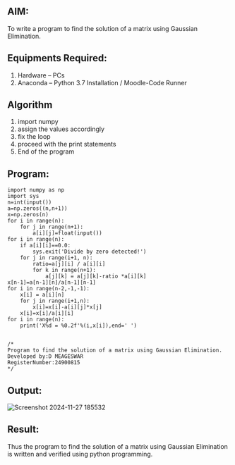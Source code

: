 

## AIM:
To write a program to find the solution of a matrix using Gaussian Elimination.

## Equipments Required:
1. Hardware – PCs
2. Anaconda – Python 3.7 Installation / Moodle-Code Runner

## Algorithm
1. import numpy
2. assign the values accordingly
3. fix the loop
4. proceed with the print statements
5. End of the program

## Program:
```
import numpy as np
import sys
n=int(input())
a=np.zeros((n,n+1))
x=np.zeros(n)
for i in range(n):
    for j in range(n+1):
        a[i][j]=float(input())
for i in range(n):
    if a[i][i]==0.0:
        sys.exit('Divide by zero detected!')
    for j in range(i+1, n):
        ratio=a[j][i] / a[i][i]
        for k in range(n+1):
            a[j][k] = a[j][k]-ratio *a[i][k]
x[n-1]=a[n-1][n]/a[n-1][n-1]
for i in range(n-2,-1,-1):
    x[i] = a[i][n]
    for j in range(i+1,n):
        x[i]=x[i]-a[i][j]*x[j]
    x[i]=x[i]/a[i][i]
for i in range(n):
    print('X%d = %0.2f'%(i,x[i]),end=' ')


/*
Program to find the solution of a matrix using Gaussian Elimination.
Developed by:D MEAGESWAR 
RegisterNumber:24900815 
*/
```

## Output:
![Screenshot 2024-11-27 185532](https://github.com/user-attachments/assets/58e6e43e-6763-450b-bb26-1e5db5e11dcb)



## Result:
Thus the program to find the solution of a matrix using Gaussian Elimination is written and verified using python programming.

